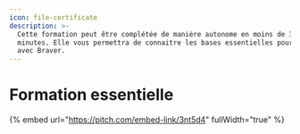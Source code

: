 ```yaml
---
icon: file-certificate
description: >-
  Cette formation peut être complétée de manière autonome en moins de 30
  minutes. Elle vous permettra de connaitre les bases essentielles pour débuter
  avec Braver.
---
```


# Formation essentielle

{% embed url="https://pitch.com/embed-link/3nt5d4" fullWidth="true" %}



